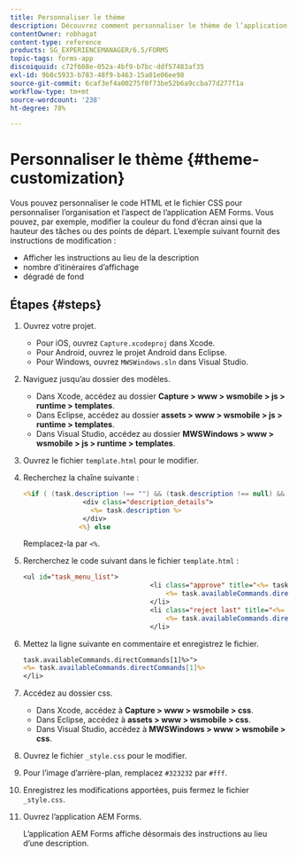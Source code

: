 ```yaml
---
title: Personnaliser le thème
description: Découvrez comment personnaliser le thème de l’application AEM Forms. Vous pouvez personnaliser le code de HTML et le fichier CSS pour donner à l’organisation un aspect spécifique.
contentOwner: robhagat
content-type: reference
products: SG_EXPERIENCEMANAGER/6.5/FORMS
topic-tags: forms-app
discoiquuid: c72f608e-052a-4bf9-b7bc-ddf57483af35
exl-id: 9b8c5933-b783-48f9-b463-15a01e06ee98
source-git-commit: 6caf3ef4a00275f0f73be52b6a9ccba77d277f1a
workflow-type: tm+mt
source-wordcount: '238'
ht-degree: 78%

---
```


# Personnaliser le thème {#theme-customization}

Vous pouvez personnaliser le code HTML et le fichier CSS pour personnaliser l’organisation et l’aspect de l’application AEM Forms. Vous pouvez, par exemple, modifier la couleur du fond d’écran ainsi que la hauteur des tâches ou des points de départ. L’exemple suivant fournit des instructions de modification :

* Afficher les instructions au lieu de la description
* nombre d’itinéraires d’affichage
* dégradé de fond

## Étapes {#steps}

1. Ouvrez votre projet.

   * Pour iOS, ouvrez `Capture.xcodeproj` dans Xcode.
   * Pour Android, ouvrez le projet Android dans Eclipse.
   * Pour Windows, ouvrez `MWSWindows.sln` dans Visual Studio.

1. Naviguez jusqu’au dossier des modèles.

   * Dans Xcode, accédez au dossier **Capture > www > wsmobile > js > runtime > templates**.
   * Dans Eclipse, accédez au dossier **assets > www > wsmobile > js > runtime > templates**.
   * Dans Visual Studio, accédez au dossier **MWSWindows > www > wsmobile > js > runtime > templates**.

1. Ouvrez le fichier `template.html` pour le modifier.
1. Recherchez la chaîne suivante :

   ```jsp
   <%if ( (task.description !== "") && (task.description !== null) && (typeof task.description !== null) && (typeof task.description !== 'undefined') ) {%>
                  <div class="description_details">
                    <%= task.description %>
                  </div>
                 <%} else
   ```

   Remplacez-la par `<%`.

1. Rercherchez le code suivant dans le fichier `template.html` :

   ```jsp
   <ul id="task_menu_list">
                                   <li class="approve" title="<%= task.availableCommands.directCommands[0]%>" data-routename="<%= task.availableCommands.directCommands[0]%>">
                                       <%= task.availableCommands.directCommands[0]%>
                                   </li>
                                   <li class="reject last" title="<%= task.availableCommands.directCommands[1]%>" data-routename="<%= task.availableCommands.directCommands[1]%>">
                                       <%= task.availableCommands.directCommands[1]%>
                                   </li>
   ```

1. Mettez la ligne suivante en commentaire et enregistrez le fichier.

   ```jsp
   task.availableCommands.directCommands[1]%>">
   <%= task.availableCommands.directCommands[1]%>
   </li>
   ```

1. Accédez au dossier css.

   * Dans Xcode, accédez à **Capture > www > wsmobile > css**.
   * Dans Eclipse, accédez à **assets > www > wsmobile > css**.
   * Dans Visual Studio, accédez à **MWSWindows > www > wsmobile > css**.

1. Ouvrez le fichier `_style.css` pour le modifier.
1. Pour l’image d’arrière-plan, remplacez `#323232` par `#fff`.
1. Enregistrez les modifications apportées, puis fermez le fichier `_style.css`.
1. Ouvrez l’application AEM Forms.

   L’application AEM Forms affiche désormais des instructions au lieu d’une description.
